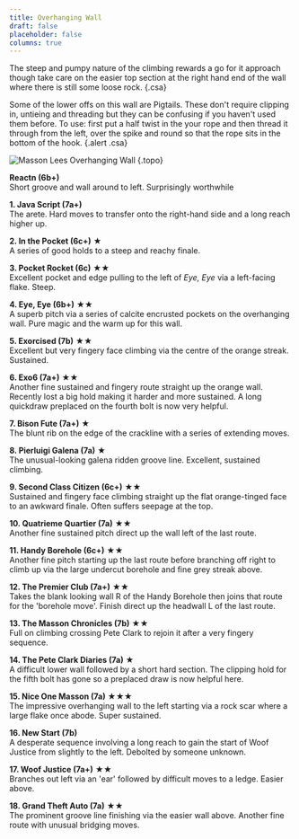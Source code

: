 ```yaml
---
title: Overhanging Wall
draft: false
placeholder: false
columns: true
---
```

The steep and pumpy nature of the climbing rewards a go for it approach though take care on the easier top section at the right hand end of the wall where there is still some loose rock. 
{.csa}

Some of the lower offs on this wall are Pigtails. These don't require clipping in, untieing and threading but they can be confusing if you haven't used them before. To use: first put a half twist in the your rope and then thread it through from the left, over the spike and round so that the rope sits in the bottom of the hook.
{.alert .csa}

![Masson Lees Overhanging Wall](/img/peak/matlock/Masson-Lees-OH-Wall.jpg)
{.topo}

**Reactn (6b+)**  
Short groove and wall around to left. Surprisingly worthwhile 

**1. Java Script (7a+)**  
The arete. Hard moves to transfer onto the right-hand side and a long reach higher up. 

**2. In the Pocket (6c+)** &starf;  
A series of good holds to a steep and reachy finale.  

**3. Pocket Rocket (6c)** &starf;&starf;  
Excellent pocket and edge pulling to the left of <em>Eye, Eye</em> via a left-facing flake. Steep.  

**4. Eye, Eye (6b+)** &starf;&starf;  
A superb pitch via a series of calcite encrusted pockets on the overhanging wall. Pure magic and the warm up for this wall.  

**5. Exorcised (7b)**  &starf;&starf;  
Excellent but very fingery face climbing via the centre of the orange streak. Sustained.  

**6. Exo6 (7a+)** &starf;&starf;  
Another fine sustained and fingery route straight up the orange wall. Recently lost a big hold making it harder and more sustained. A long quickdraw preplaced on the fourth bolt is now very helpful.  

**7. Bison Fute (7a+)** &starf;  
The blunt rib on the edge of the crackline with a series of extending moves. 

**8. Pierluigi Galena (7a)** &starf;  
The unusual-looking galena ridden groove line. Excellent, sustained climbing.  

**9. Second Class Citizen (6c+)** &starf;&starf;  
Sustained and fingery face climbing straight up the flat orange-tinged face to an awkward finale. Often suffers seepage at the top.  

**10. Quatrieme Quartier (7a)** &starf;&starf;  
Another fine sustained pitch direct up the wall left of the last route.  


**11. Handy Borehole (6c+)** &starf;&starf;  
Another fine pitch starting up the last route before branching off right to climb up via the large undercut borehole and fine grey streak above.  

**12. The Premier Club (7a+)** &starf;&starf;  
Takes the blank looking wall R of the Handy Borehole then joins that route for the 'borehole move'. Finish direct up the headwall L of the last route.  

**13. The Masson Chronicles (7b)** &starf;&starf;  
Full on climbing crossing Pete Clark to rejoin it after a very fingery sequence. 

**14. The Pete Clark Diaries (7a)** &starf;  
A difficult lower wall followed by a short hard section. The clipping hold for the fifth bolt has gone so a preplaced draw is now helpful here. 

**15. Nice One Masson (7a)** &starf;&starf;&starf;  
The impressive overhanging wall to the left starting via a rock scar where a large flake once abode. Super sustained.  

**16. New Start (7b)**  
A desperate sequence involving a long reach to gain the start of Woof Justice from slightly to the left. <span class="new">Debolted by someone unknown.</span> 

**17. Woof Justice (7a+)** &starf;&starf;  
Branches out left via an 'ear' followed by difficult moves to a ledge. Easier above.  

**18. Grand Theft Auto (7a)** &starf;&starf;  
The prominent groove line finishing via the easier wall above. Another fine route with unusual bridging moves.  




